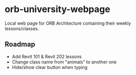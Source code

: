 # orb-university-webpage

Local web page for ORB Architecture containing their weekly lessons/classes.

## Roadmap

- Add Revit 101 & Revit 202 lessons
- Change class name from "animals" to another one
- Hide/show clear button when typing
